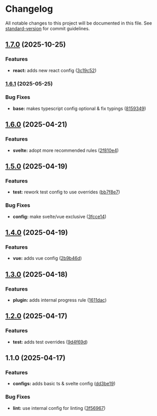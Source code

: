 # Changelog

All notable changes to this project will be documented in this file. See [standard-version](https://github.com/conventional-changelog/standard-version) for commit guidelines.

## [1.7.0](https://github.com/dvcol/eslint-config/compare/v1.6.1...v1.7.0) (2025-10-25)


### Features

* **react:** adds new react config ([3c19c52](https://github.com/dvcol/eslint-config/commit/3c19c52a4df232aae5763d9c40d2b826e24bc997))

### [1.6.1](https://github.com/dvcol/eslint-config/compare/v1.6.0...v1.6.1) (2025-05-25)


### Bug Fixes

* **base:** makes typescript config optional & fix typings ([8159349](https://github.com/dvcol/eslint-config/commit/8159349f4c652d82df0c3aa5b54037cb620e7df7))

## [1.6.0](https://github.com/dvcol/eslint-config/compare/v1.5.0...v1.6.0) (2025-04-21)


### Features

* **svelte:** adopt more recommended rules ([2f810e4](https://github.com/dvcol/eslint-config/commit/2f810e43cdab5a26e198ee22f978fdb15d4c5ba0))

## [1.5.0](https://github.com/dvcol/eslint-config/compare/v1.4.0...v1.5.0) (2025-04-19)


### Features

* **test:** rework test config to use overrides ([bb7f8e7](https://github.com/dvcol/eslint-config/commit/bb7f8e71298609a179ee80e70e7c3597cae59d92))


### Bug Fixes

* **config:** make svelte/vue exclusive ([3fcce14](https://github.com/dvcol/eslint-config/commit/3fcce14565b44e2f9b96f340268e9f9dc9fdd1e3))

## [1.4.0](https://github.com/dvcol/eslint-config/compare/v1.3.0...v1.4.0) (2025-04-19)


### Features

* **vue:** adds vue config ([2b9b46d](https://github.com/dvcol/eslint-config/commit/2b9b46d50f29780cb313d84a9c498733917261af))

## [1.3.0](https://github.com/dvcol/eslint-config/compare/v1.2.0...v1.3.0) (2025-04-18)


### Features

* **plugin:** adds internal progress rule ([1611dac](https://github.com/dvcol/eslint-config/commit/1611dacbad87cf8b7af85203b068677a99185e68))

## [1.2.0](https://github.com/dvcol/eslint-config/compare/v1.1.0...v1.2.0) (2025-04-17)


### Features

* **test:** adds test overrides ([9d4f69d](https://github.com/dvcol/eslint-config/commit/9d4f69d84d7a3aa7041c7612e5281f6181ea1d8a))

## 1.1.0 (2025-04-17)


### Features

* **configs:** adds basic ts & svelte config ([dd3be19](https://github.com/dvcol/eslint-config/commit/dd3be19bc22344ca9a8ef3306fea70bbe0f2afef))


### Bug Fixes

* **lint:** use internal config for linting ([3f56967](https://github.com/dvcol/eslint-config/commit/3f56967f7b2676d923b9396ef14bab93843cde46))

